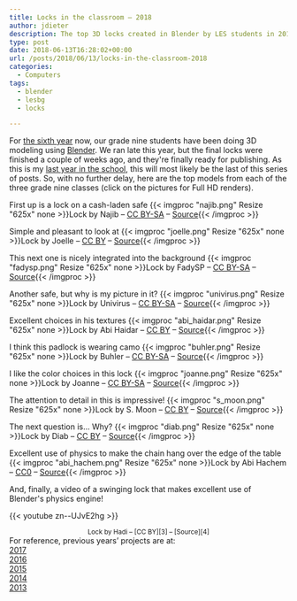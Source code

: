 ```yaml
---
title: Locks in the classroom – 2018
author: jdieter
description: The top 3D locks created in Blender by LES students in 2018
type: post
date: 2018-06-13T16:28:02+00:00
url: /posts/2018/06/13/locks-in-the-classroom-2018
categories:
  - Computers
tags:
  - blender
  - lesbg
  - locks

---
```

For [the sixth year][1] now, our grade nine students have been doing 3D modeling using [Blender][2]. We ran late this year, but the final locks were finished a couple of weeks ago, and they're finally ready for publishing. As this is my [last year in the school][5], this will most likely be the last of this series of posts. So, with no further delay, here are the top models from each of the three grade nine classes (click on the pictures for Full HD renders).

First up is a lock on a cash-laden safe
{{< imgproc "najib.png" Resize "625x" none >}}Lock by Najib &#8211; <a href="http://creativecommons.org/licenses/by-sa/4.0/">CC BY-SA</a> &#8211; <a href="najib.blend">Source</a>{{< /imgproc >}}

Simple and pleasant to look at
{{< imgproc "joelle.png" Resize "625x" none >}}Lock by Joelle &#8211; <a href="http://creativecommons.org/licenses/by/4.0/">CC BY</a> &#8211; <a href="joelle.blend">Source</a>{{< /imgproc >}}

This next one is nicely integrated into the background
{{< imgproc "fadysp.png" Resize "625x" none >}}Lock by FadySP &#8211; <a href="http://creativecommons.org/licenses/by-sa/4.0/">CC BY-SA</a> &#8211; <a href="fadysp.blend">Source</a>{{< /imgproc >}}

Another safe, but why is my picture in it?
{{< imgproc "univirus.png" Resize "625x" none >}}Lock by Univirus &#8211; <a href="http://creativecommons.org/licenses/by-sa/4.0/">CC BY-SA</a> &#8211; <a href="univirus.blend">Source</a>{{< /imgproc >}}

Excellent choices in his textures
{{< imgproc "abi_haidar.png" Resize "625x" none >}}Lock by Abi Haidar &#8211; <a href="http://creativecommons.org/licenses/by/4.0/">CC BY</a> &#8211; <a href="abi_haidar.blend">Source</a>{{< /imgproc >}}

I think this padlock is wearing camo
{{< imgproc "buhler.png" Resize "625x" none >}}Lock by Buhler &#8211; <a href="http://creativecommons.org/licenses/by-sa/4.0/">CC BY-SA</a> &#8211; <a href="buhler.blend">Source</a>{{< /imgproc >}}

I like the color choices in this lock
{{< imgproc "joanne.png" Resize "625x" none >}}Lock by Joanne &#8211; <a href="http://creativecommons.org/licenses/by-sa/4.0/">CC BY-SA</a> &#8211; <a href="joanne.blend">Source</a>{{< /imgproc >}}

The attention to detail in this is impressive!
{{< imgproc "s_moon.png" Resize "625x" none >}}Lock by S. Moon &#8211; <a href="http://creativecommons.org/licenses/by/4.0/">CC BY</a> &#8211; <a href="s_moon.blend">Source</a>{{< /imgproc >}}

The next question is... Why?
{{< imgproc "diab.png" Resize "625x" none >}}Lock by Diab &#8211; <a href="http://creativecommons.org/licenses/by/4.0/">CC BY</a> &#8211; <a href="diab.blend">Source</a>{{< /imgproc >}}

Excellent use of physics to make the chain hang over the edge of the table
{{< imgproc "abi_hachem.png" Resize "625x" none >}}Lock by Abi Hachem &#8211; <a href="http://creativecommons.org/publicdomain/zero/1.0/">CC0</a> &#8211; <a href="abi_hachem.blend">Source</a>{{< /imgproc >}}

And, finally, a video of a swinging lock that makes excellent use of Blender's physics engine!

{{< youtube zn--UJvE2hg >}}
<figcaption><small><center>Lock by Hadi &#8211; [CC BY][3] &#8211; [Source][4]</center></small></figcaption>

<div id="links">
  For reference, previous years&#8217; projects are at:<br /> <a href="/posts/2017/05/31/locks-in-the-classroom-2017">2017</a><br /> <a href="/posts/2016/03/31/locks-in-the-classroom-2016">2016</a><br /> <a href="/posts/2015/03/31/locks-in-the-classroom-2015">2015</a><br /> <a href="/posts/2014/03/31/locks-in-the-classroom-2014">2014</a><br /> <a href="/posts/2013/03/21/locks-in-the-classroom">2013</a>
</div>

 [1]: #links
 [2]: http://www.blender.org/
 [3]: http://creativecommons.org/licenses/by/4.0/
 [4]: hadi.blend
 [5]: /posts/2017/10/31/changes-ahead/
